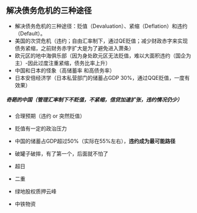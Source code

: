 ## 解决债务危机的三种途径
- 解决债务危机的三种途径：贬值（Devaluation）、紧缩（Deflation）和违约（Default）。
- 美国的次贷危机（违约；自由汇率制下，通过QE贬值；减少财政赤字来实现债务紧缩，之前财务赤字扩大是为了避免进入萧条）
- 欧元区的地中海俱乐部（因为身处欧元区无法贬值，难以大面积违约（国企为主）-因此过度注重紧缩，债务比率上升）
- 中国和日本的怪象（高储蓄率 和高债务率）
- 日本安倍经济学（日本私营部门的储蓄占GDP 30%，通过QQE贬值，一度有效果）
##### 奇葩的中国（管理汇率制下不贬值，不紧缩，信贷加速扩张，违约情况仍少）
- 合理预期（违约 or 突然贬值）
- 贬值有一定的政治压力
- 中国的储蓄占GDP超过50%（实际在55%左右），**违约成为最可能路径**

- 破罐子破摔，有了第一个，后面就不怕了
- 超日
- 二重
- 绿地股权质押云峰
- 中铁物资
